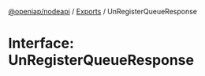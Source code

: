 [@openiap/nodeapi](../README.md) / [Exports](../modules.md) / UnRegisterQueueResponse

# Interface: UnRegisterQueueResponse
